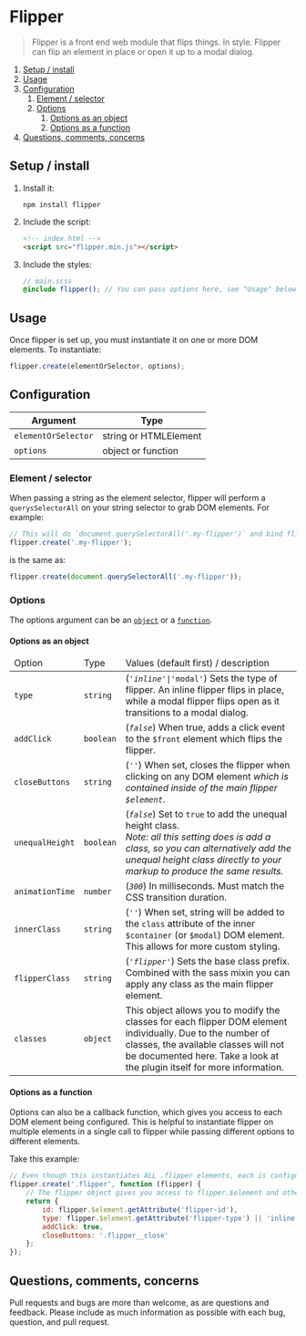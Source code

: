 # Flipper

> Flipper is a front end web module that flips things. In style. Flipper can flip an element in place or open it up to a modal dialog.

<!-- MarkdownTOC depth=5 -->

1. [Setup / install](#setup--install)
1. [Usage](#usage)
1. [Configuration](#configuration)
	1. [Element / selector](#element--selector)
	1. [Options](#options)
		1. [Options as an object](#options-as-an-object)
		1. [Options as a function](#options-as-a-function)
1. [Questions, comments, concerns](#questions-comments-concerns)

<!-- /MarkdownTOC -->

<a name="setup--install"></a>
## Setup / install

1. Install it:
	```shell
	npm install flipper
	```
2. Include the script:
	```html
	<!-- index.html -->
	<script src="flipper.min.js"></script>
	```
3. Include the styles:
	```scss
	// main.scss
	@include flipper(); // You can pass options here, see "Usage" below.
	```

<a name="usage"></a>
## Usage

Once flipper is set up, you must instantiate it on one or more DOM elements. To instantiate:

```js
flipper.create(elementOrSelector, options);
```

<a name="configuration"></a>
## Configuration

|       Argument      |          Type         |
|---------------------|-----------------------|
| `elementOrSelector` | string or HTMLElement |
| `options`           | object or function    |

<a name="element--selector"></a>
### Element / selector

When passing a string as the element selector, flipper will perform a `querysSelectorAll` on your string selector to grab DOM elements. For example:

```js
// This will do `document.querySelectorAll('.my-flipper')` and bind flipper to all DOM elements that match your selector.
flipper.create('.my-flipper');
```

is the same as:

```js
flipper.create(document.querySelectorAll('.my-flipper'));
```

<a name="options"></a>
### Options

The options argument can be an [`object`](#options-as-an-object) or a [`function`](#options-as-a-function).

<a name="options-as-an-object"></a>
#### Options as an object

<table>
	<thead>
		<tr>
			<td>Option</td>
			<td>Type</td>
			<td>Values (default first) / description</td>
		</tr>
	</thead>
	<tbody>
		<tr>
			<td><code>type</code></td>
			<td><code>string</code></td>
			<td>(<code><em>'inline'</em>|'modal'</code>) Sets the type of flipper. An inline flipper flips in place, while a modal flipper flips open as it transitions to a modal dialog.</td>
		</tr>
		<tr>
			<td><code>addClick</code></td>
			<td><code>boolean</code></td>
			<td>(<code><em>false</em></code>) When true, adds a click event to the <code>$front</code> element which flips the flipper.</td>
		</tr>
		<tr>
			<td><code>closeButtons</code></td>
			<td><code>string</code></td>
			<td>(<code><em>''</em></code>) When set, closes the flipper when clicking on any DOM element <em>which is contained inside of the main flipper <code>$element</code></em>.</td>
		</tr>
		<tr>
			<td><code>unequalHeight</code></td>
			<td><code>boolean</code></td>
			<td>(<code><em>false</em></code>) Set to <code>true</code> to add the unequal height class.<br><em>Note: all this setting does is add a class, so you can alternatively add the unequal height class directly to your markup to produce the same results.</em></td>
		</tr>
		<tr>
			<td><code>animationTime</code></td>
			<td><code>number</code></td>
			<td>(<code><em>300</em></code>) In milliseconds. Must match the CSS transition duration.</td>
		</tr>
		<tr>
			<td><code>innerClass</code></td>
			<td><code>string</code></td>
			<td>(<code><em>''</em></code>) When set, string will be added to the <code>class</code> attribute of the inner <code>$container</code> (or <code>$modal</code>) DOM element. This allows for more custom styling.</td>
		</tr>
		<tr>
			<td><code>flipperClass</code></td>
			<td><code>string</code></td>
			<td>(<code><em>'flipper'</em></code>) Sets the base class prefix. Combined with the sass mixin you can apply any class as the main flipper element.</td>
		</tr>
		<tr>
			<td><code>classes</code></td>
			<td><code>object</code></td>
			<td>This object allows you to modify the classes for each flipper DOM element individually. Due to the number of classes, the available classes will not be documented here. Take a look at the plugin itself for more information.</td>
		</tr>
	</tbody>
</table>

<a name="options-as-a-function"></a>
#### Options as a function

Options can also be a callback function, which gives you access to each DOM element being configured. This is helpful to instantiate flipper on multiple elements in a single call to flipper while passing different options to different elements.

Take this example:

```js
// Even though this instantiates ALL .flipper elements, each is configured individually.
flipper.create('.flipper', function (flipper) {
	// The flipper object gives you access to flipper.$element and other default settings.
	return {
		id: flipper.$element.getAttribute('flipper-id'),
		type: flipper.$element.getAttribute('flipper-type') || 'inline',
		addClick: true,
		closeButtons: '.flipper__close'
	};
});
```

<a name="questions-comments-concerns"></a>
## Questions, comments, concerns

Pull requests and bugs are more than welcome, as are questions and feedback. Please include as much information as possible with each bug, question, and pull request.
